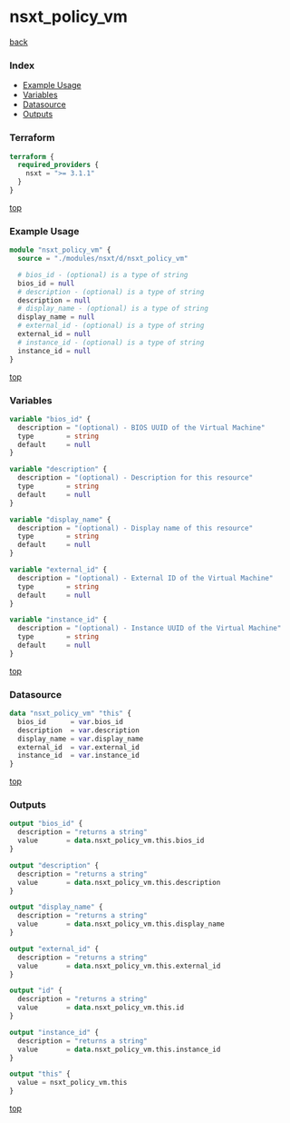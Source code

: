 # nsxt_policy_vm

[back](../nsxt.md)

### Index

- [Example Usage](#example-usage)
- [Variables](#variables)
- [Datasource](#datasource)
- [Outputs](#outputs)

### Terraform

```terraform
terraform {
  required_providers {
    nsxt = ">= 3.1.1"
  }
}
```

[top](#index)

### Example Usage

```terraform
module "nsxt_policy_vm" {
  source = "./modules/nsxt/d/nsxt_policy_vm"

  # bios_id - (optional) is a type of string
  bios_id = null
  # description - (optional) is a type of string
  description = null
  # display_name - (optional) is a type of string
  display_name = null
  # external_id - (optional) is a type of string
  external_id = null
  # instance_id - (optional) is a type of string
  instance_id = null
}
```

[top](#index)

### Variables

```terraform
variable "bios_id" {
  description = "(optional) - BIOS UUID of the Virtual Machine"
  type        = string
  default     = null
}

variable "description" {
  description = "(optional) - Description for this resource"
  type        = string
  default     = null
}

variable "display_name" {
  description = "(optional) - Display name of this resource"
  type        = string
  default     = null
}

variable "external_id" {
  description = "(optional) - External ID of the Virtual Machine"
  type        = string
  default     = null
}

variable "instance_id" {
  description = "(optional) - Instance UUID of the Virtual Machine"
  type        = string
  default     = null
}
```

[top](#index)

### Datasource

```terraform
data "nsxt_policy_vm" "this" {
  bios_id      = var.bios_id
  description  = var.description
  display_name = var.display_name
  external_id  = var.external_id
  instance_id  = var.instance_id
}
```

[top](#index)

### Outputs

```terraform
output "bios_id" {
  description = "returns a string"
  value       = data.nsxt_policy_vm.this.bios_id
}

output "description" {
  description = "returns a string"
  value       = data.nsxt_policy_vm.this.description
}

output "display_name" {
  description = "returns a string"
  value       = data.nsxt_policy_vm.this.display_name
}

output "external_id" {
  description = "returns a string"
  value       = data.nsxt_policy_vm.this.external_id
}

output "id" {
  description = "returns a string"
  value       = data.nsxt_policy_vm.this.id
}

output "instance_id" {
  description = "returns a string"
  value       = data.nsxt_policy_vm.this.instance_id
}

output "this" {
  value = nsxt_policy_vm.this
}
```

[top](#index)